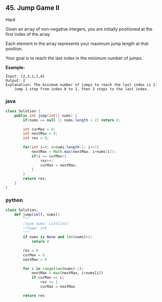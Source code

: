## 45. Jump Game II

Hard

Given an array of non-negative integers, you are initially positioned at the first index of the array.

Each element in the array represents your maximum jump length at that position.

Your goal is to reach the last index in the minimum number of jumps.

**Example:**

```
Input: [2,3,1,1,4]
Output: 2
Explanation: The minimum number of jumps to reach the last index is 2.
    Jump 1 step from index 0 to 1, then 3 steps to the last index.
```

### java

````java
class Solution {
    public int jump(int[] nums) {
        if(nums == null || nums.length < 2) return 0;
        
        int curMax = 0;
        int nextMax = 0;
        int res = 0;
        
        for(int i=0; i<nums.length-1; i++){
            nextMax = Math.max(nextMax, i+nums[i]);
            if(i == curMax){
                res++;
                curMax = nextMax;
            }
        }
        return res;
    }
}
````

### python

````python
class Solution:
    def jump(self, nums):
        """
        :type nums: List[int]
        :rtype: int
        """
        if nums is None and len(nums)<2:
            return 0
        
        res = 0
        curMax = 0
        nextMax = 0
        
        for i in range(len(nums)-1):
            nextMax = max(nextMax, i+nums[i])
            if curMax == i:
                res += 1
                curMax = nextMax
                
        return res
````

